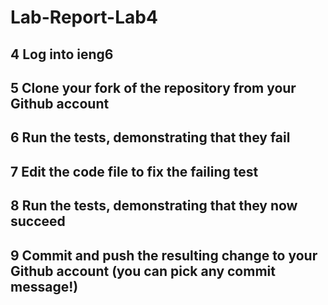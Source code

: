 # Lab-Report-Lab4

## 4 Log into ieng6

## 5 Clone your fork of the repository from your Github account

## 6 Run the tests, demonstrating that they fail

## 7 Edit the code file to fix the failing test

## 8 Run the tests, demonstrating that they now succeed

## 9 Commit and push the resulting change to your Github account (you can pick any commit message!)

